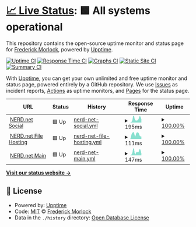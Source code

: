 # [📈 Live Status](https://status.nerd.net): <!--live status--> **🟩 All systems operational**

This repository contains the open-source uptime monitor and status page for [Frederick Morlock](https://freddy.us), powered by [Upptime](https://github.com/upptime/upptime).

[![Uptime CI](https://github.com/FrederickGeek8/uptime-nerd.net/workflows/Uptime%20CI/badge.svg)](https://github.com/FrederickGeek8/uptime-nerd.net/actions?query=workflow%3A%22Uptime+CI%22)
[![Response Time CI](https://github.com/FrederickGeek8/uptime-nerd.net/workflows/Response%20Time%20CI/badge.svg)](https://github.com/FrederickGeek8/uptime-nerd.net/actions?query=workflow%3A%22Response+Time+CI%22)
[![Graphs CI](https://github.com/FrederickGeek8/uptime-nerd.net/workflows/Graphs%20CI/badge.svg)](https://github.com/FrederickGeek8/uptime-nerd.net/actions?query=workflow%3A%22Graphs+CI%22)
[![Static Site CI](https://github.com/FrederickGeek8/uptime-nerd.net/workflows/Static%20Site%20CI/badge.svg)](https://github.com/FrederickGeek8/uptime-nerd.net/actions?query=workflow%3A%22Static+Site+CI%22)
[![Summary CI](https://github.com/FrederickGeek8/uptime-nerd.net/workflows/Summary%20CI/badge.svg)](https://github.com/FrederickGeek8/uptime-nerd.net/actions?query=workflow%3A%22Summary+CI%22)

With [Upptime](https://upptime.js.org), you can get your own unlimited and free uptime monitor and status page, powered entirely by a GitHub repository. We use [Issues](https://github.com/FrederickGeek8/uptime-nerd.net/issues) as incident reports, [Actions](https://github.com/FrederickGeek8/uptime-nerd.net/actions) as uptime monitors, and [Pages](https://status.nerd.net) for the status page.

<!--start: status pages-->
<!-- This summary is generated by Upptime (https://github.com/upptime/upptime) -->
<!-- Do not edit this manually, your changes will be overwritten -->
<!-- prettier-ignore -->
| URL | Status | History | Response Time | Uptime |
| --- | ------ | ------- | ------------- | ------ |
| <img alt="" src="https://icons.duckduckgo.com/ip3/social.nerd.net.ico" height="13"> [NERD.net Social](https://social.nerd.net) | 🟩 Up | [nerd-net-social.yml](https://github.com/FrederickGeek8/uptime-nerd.net/commits/HEAD/history/nerd-net-social.yml) | <details><summary><img alt="Response time graph" src="./graphs/nerd-net-social/response-time-week.png" height="20"> 195ms</summary><br><a href="https://status.nerd.net/history/nerd-net-social"><img alt="Response time 207" src="https://img.shields.io/endpoint?url=https%3A%2F%2Fraw.githubusercontent.com%2FFrederickGeek8%2Fuptime-nerd.net%2FHEAD%2Fapi%2Fnerd-net-social%2Fresponse-time.json"></a><br><a href="https://status.nerd.net/history/nerd-net-social"><img alt="24-hour response time 140" src="https://img.shields.io/endpoint?url=https%3A%2F%2Fraw.githubusercontent.com%2FFrederickGeek8%2Fuptime-nerd.net%2FHEAD%2Fapi%2Fnerd-net-social%2Fresponse-time-day.json"></a><br><a href="https://status.nerd.net/history/nerd-net-social"><img alt="7-day response time 195" src="https://img.shields.io/endpoint?url=https%3A%2F%2Fraw.githubusercontent.com%2FFrederickGeek8%2Fuptime-nerd.net%2FHEAD%2Fapi%2Fnerd-net-social%2Fresponse-time-week.json"></a><br><a href="https://status.nerd.net/history/nerd-net-social"><img alt="30-day response time 195" src="https://img.shields.io/endpoint?url=https%3A%2F%2Fraw.githubusercontent.com%2FFrederickGeek8%2Fuptime-nerd.net%2FHEAD%2Fapi%2Fnerd-net-social%2Fresponse-time-month.json"></a><br><a href="https://status.nerd.net/history/nerd-net-social"><img alt="1-year response time 209" src="https://img.shields.io/endpoint?url=https%3A%2F%2Fraw.githubusercontent.com%2FFrederickGeek8%2Fuptime-nerd.net%2FHEAD%2Fapi%2Fnerd-net-social%2Fresponse-time-year.json"></a></details> | <details><summary><a href="https://status.nerd.net/history/nerd-net-social">100.00%</a></summary><a href="https://status.nerd.net/history/nerd-net-social"><img alt="All-time uptime 99.98%" src="https://img.shields.io/endpoint?url=https%3A%2F%2Fraw.githubusercontent.com%2FFrederickGeek8%2Fuptime-nerd.net%2FHEAD%2Fapi%2Fnerd-net-social%2Fuptime.json"></a><br><a href="https://status.nerd.net/history/nerd-net-social"><img alt="24-hour uptime 100.00%" src="https://img.shields.io/endpoint?url=https%3A%2F%2Fraw.githubusercontent.com%2FFrederickGeek8%2Fuptime-nerd.net%2FHEAD%2Fapi%2Fnerd-net-social%2Fuptime-day.json"></a><br><a href="https://status.nerd.net/history/nerd-net-social"><img alt="7-day uptime 100.00%" src="https://img.shields.io/endpoint?url=https%3A%2F%2Fraw.githubusercontent.com%2FFrederickGeek8%2Fuptime-nerd.net%2FHEAD%2Fapi%2Fnerd-net-social%2Fuptime-week.json"></a><br><a href="https://status.nerd.net/history/nerd-net-social"><img alt="30-day uptime 100.00%" src="https://img.shields.io/endpoint?url=https%3A%2F%2Fraw.githubusercontent.com%2FFrederickGeek8%2Fuptime-nerd.net%2FHEAD%2Fapi%2Fnerd-net-social%2Fuptime-month.json"></a><br><a href="https://status.nerd.net/history/nerd-net-social"><img alt="1-year uptime 100.00%" src="https://img.shields.io/endpoint?url=https%3A%2F%2Fraw.githubusercontent.com%2FFrederickGeek8%2Fuptime-nerd.net%2FHEAD%2Fapi%2Fnerd-net-social%2Fuptime-year.json"></a></details>
| <img alt="" src="https://icons.duckduckgo.com/ip3/files.nerd.net.ico" height="13"> [NERD.net File Hosting](https://files.nerd.net/anchor.jpg) | 🟩 Up | [nerd-net-file-hosting.yml](https://github.com/FrederickGeek8/uptime-nerd.net/commits/HEAD/history/nerd-net-file-hosting.yml) | <details><summary><img alt="Response time graph" src="./graphs/nerd-net-file-hosting/response-time-week.png" height="20"> 111ms</summary><br><a href="https://status.nerd.net/history/nerd-net-file-hosting"><img alt="Response time 101" src="https://img.shields.io/endpoint?url=https%3A%2F%2Fraw.githubusercontent.com%2FFrederickGeek8%2Fuptime-nerd.net%2FHEAD%2Fapi%2Fnerd-net-file-hosting%2Fresponse-time.json"></a><br><a href="https://status.nerd.net/history/nerd-net-file-hosting"><img alt="24-hour response time 120" src="https://img.shields.io/endpoint?url=https%3A%2F%2Fraw.githubusercontent.com%2FFrederickGeek8%2Fuptime-nerd.net%2FHEAD%2Fapi%2Fnerd-net-file-hosting%2Fresponse-time-day.json"></a><br><a href="https://status.nerd.net/history/nerd-net-file-hosting"><img alt="7-day response time 111" src="https://img.shields.io/endpoint?url=https%3A%2F%2Fraw.githubusercontent.com%2FFrederickGeek8%2Fuptime-nerd.net%2FHEAD%2Fapi%2Fnerd-net-file-hosting%2Fresponse-time-week.json"></a><br><a href="https://status.nerd.net/history/nerd-net-file-hosting"><img alt="30-day response time 101" src="https://img.shields.io/endpoint?url=https%3A%2F%2Fraw.githubusercontent.com%2FFrederickGeek8%2Fuptime-nerd.net%2FHEAD%2Fapi%2Fnerd-net-file-hosting%2Fresponse-time-month.json"></a><br><a href="https://status.nerd.net/history/nerd-net-file-hosting"><img alt="1-year response time 102" src="https://img.shields.io/endpoint?url=https%3A%2F%2Fraw.githubusercontent.com%2FFrederickGeek8%2Fuptime-nerd.net%2FHEAD%2Fapi%2Fnerd-net-file-hosting%2Fresponse-time-year.json"></a></details> | <details><summary><a href="https://status.nerd.net/history/nerd-net-file-hosting">100.00%</a></summary><a href="https://status.nerd.net/history/nerd-net-file-hosting"><img alt="All-time uptime 99.99%" src="https://img.shields.io/endpoint?url=https%3A%2F%2Fraw.githubusercontent.com%2FFrederickGeek8%2Fuptime-nerd.net%2FHEAD%2Fapi%2Fnerd-net-file-hosting%2Fuptime.json"></a><br><a href="https://status.nerd.net/history/nerd-net-file-hosting"><img alt="24-hour uptime 100.00%" src="https://img.shields.io/endpoint?url=https%3A%2F%2Fraw.githubusercontent.com%2FFrederickGeek8%2Fuptime-nerd.net%2FHEAD%2Fapi%2Fnerd-net-file-hosting%2Fuptime-day.json"></a><br><a href="https://status.nerd.net/history/nerd-net-file-hosting"><img alt="7-day uptime 100.00%" src="https://img.shields.io/endpoint?url=https%3A%2F%2Fraw.githubusercontent.com%2FFrederickGeek8%2Fuptime-nerd.net%2FHEAD%2Fapi%2Fnerd-net-file-hosting%2Fuptime-week.json"></a><br><a href="https://status.nerd.net/history/nerd-net-file-hosting"><img alt="30-day uptime 100.00%" src="https://img.shields.io/endpoint?url=https%3A%2F%2Fraw.githubusercontent.com%2FFrederickGeek8%2Fuptime-nerd.net%2FHEAD%2Fapi%2Fnerd-net-file-hosting%2Fuptime-month.json"></a><br><a href="https://status.nerd.net/history/nerd-net-file-hosting"><img alt="1-year uptime 100.00%" src="https://img.shields.io/endpoint?url=https%3A%2F%2Fraw.githubusercontent.com%2FFrederickGeek8%2Fuptime-nerd.net%2FHEAD%2Fapi%2Fnerd-net-file-hosting%2Fuptime-year.json"></a></details>
| <img alt="" src="https://icons.duckduckgo.com/ip3/nerd.net.ico" height="13"> [NERD.net Main](https://nerd.net) | 🟩 Up | [nerd-net-main.yml](https://github.com/FrederickGeek8/uptime-nerd.net/commits/HEAD/history/nerd-net-main.yml) | <details><summary><img alt="Response time graph" src="./graphs/nerd-net-main/response-time-week.png" height="20"> 147ms</summary><br><a href="https://status.nerd.net/history/nerd-net-main"><img alt="Response time 124" src="https://img.shields.io/endpoint?url=https%3A%2F%2Fraw.githubusercontent.com%2FFrederickGeek8%2Fuptime-nerd.net%2FHEAD%2Fapi%2Fnerd-net-main%2Fresponse-time.json"></a><br><a href="https://status.nerd.net/history/nerd-net-main"><img alt="24-hour response time 127" src="https://img.shields.io/endpoint?url=https%3A%2F%2Fraw.githubusercontent.com%2FFrederickGeek8%2Fuptime-nerd.net%2FHEAD%2Fapi%2Fnerd-net-main%2Fresponse-time-day.json"></a><br><a href="https://status.nerd.net/history/nerd-net-main"><img alt="7-day response time 147" src="https://img.shields.io/endpoint?url=https%3A%2F%2Fraw.githubusercontent.com%2FFrederickGeek8%2Fuptime-nerd.net%2FHEAD%2Fapi%2Fnerd-net-main%2Fresponse-time-week.json"></a><br><a href="https://status.nerd.net/history/nerd-net-main"><img alt="30-day response time 130" src="https://img.shields.io/endpoint?url=https%3A%2F%2Fraw.githubusercontent.com%2FFrederickGeek8%2Fuptime-nerd.net%2FHEAD%2Fapi%2Fnerd-net-main%2Fresponse-time-month.json"></a><br><a href="https://status.nerd.net/history/nerd-net-main"><img alt="1-year response time 123" src="https://img.shields.io/endpoint?url=https%3A%2F%2Fraw.githubusercontent.com%2FFrederickGeek8%2Fuptime-nerd.net%2FHEAD%2Fapi%2Fnerd-net-main%2Fresponse-time-year.json"></a></details> | <details><summary><a href="https://status.nerd.net/history/nerd-net-main">100.00%</a></summary><a href="https://status.nerd.net/history/nerd-net-main"><img alt="All-time uptime 99.99%" src="https://img.shields.io/endpoint?url=https%3A%2F%2Fraw.githubusercontent.com%2FFrederickGeek8%2Fuptime-nerd.net%2FHEAD%2Fapi%2Fnerd-net-main%2Fuptime.json"></a><br><a href="https://status.nerd.net/history/nerd-net-main"><img alt="24-hour uptime 100.00%" src="https://img.shields.io/endpoint?url=https%3A%2F%2Fraw.githubusercontent.com%2FFrederickGeek8%2Fuptime-nerd.net%2FHEAD%2Fapi%2Fnerd-net-main%2Fuptime-day.json"></a><br><a href="https://status.nerd.net/history/nerd-net-main"><img alt="7-day uptime 100.00%" src="https://img.shields.io/endpoint?url=https%3A%2F%2Fraw.githubusercontent.com%2FFrederickGeek8%2Fuptime-nerd.net%2FHEAD%2Fapi%2Fnerd-net-main%2Fuptime-week.json"></a><br><a href="https://status.nerd.net/history/nerd-net-main"><img alt="30-day uptime 100.00%" src="https://img.shields.io/endpoint?url=https%3A%2F%2Fraw.githubusercontent.com%2FFrederickGeek8%2Fuptime-nerd.net%2FHEAD%2Fapi%2Fnerd-net-main%2Fuptime-month.json"></a><br><a href="https://status.nerd.net/history/nerd-net-main"><img alt="1-year uptime 100.00%" src="https://img.shields.io/endpoint?url=https%3A%2F%2Fraw.githubusercontent.com%2FFrederickGeek8%2Fuptime-nerd.net%2FHEAD%2Fapi%2Fnerd-net-main%2Fuptime-year.json"></a></details>

<!--end: status pages-->

[**Visit our status website →**](https://status.nerd.net)

## 📄 License

- Powered by: [Upptime](https://github.com/upptime/upptime)
- Code: [MIT](./LICENSE) © [Frederick Morlock](https://freddy.us)
- Data in the `./history` directory: [Open Database License](https://opendatacommons.org/licenses/odbl/1-0/)
